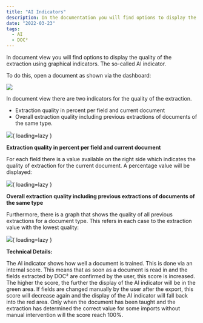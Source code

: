 ```yaml
---
title: "AI Indicators"
description: In the documentation you will find options to display the quality of the extraction using graphical indicators. The so-called AI indicator.
date: "2022-03-23"
tags:
  - AI
  - DOC²
---
```


In document view you will find options to display the quality of the extraction using graphical indicators. The so-called AI indicator.

To do this, open a document as shown via the dashboard:

![](/_images/doc2/image-50-1024x391.png)

In document view there are two indicators for the quality of the extraction.

- Extraction quality in percent per field and current document
- Overall extraction quality including previous extractions of documents of the same type.

![](/_images/doc2/image-51-1024x474.png){ loading=lazy }

**Extraction quality in percent per field and current document**

For each field there is a value available on the right side which indicates the quality of extraction for the current document. A percentage value will be displayed:

![](/_images/doc2/image-52.png){ loading=lazy }

**Overall extraction quality including previous extractions of documents of the same type**

Furthermore, there is a graph that shows the quality of all previous extractions for a document type. This refers in each case to the extraction value with the lowest quality:

![](/_images/doc2/image-53.png){ loading=lazy }

**Technical Details:**

The AI indicator shows how well a document is trained. This is done via an internal score. This means that as soon as a document is read in and the fields extracted by DOC² are confirmed by the user, this score is increased. The higher the score, the further the display of the AI indicator will be in the green area. If fields are changed manually by the user after the export, this score will decrease again and the display of the AI indicator will fall back into the red area. Only when the document has been taught and the extraction has determined the correct value for some imports without manual intervention will the score reach 100%.
